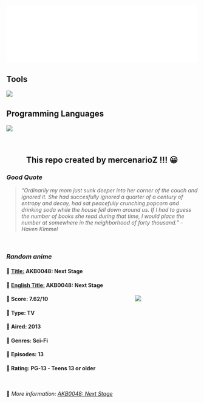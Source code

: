 
<img src="svg/nai.svg" />

<p>
  <h2>Tools</h2>
  <a href="https://skillicons.dev">
    <img src="https://skillicons.dev/icons?i=git,bash,vim,ubuntu,tensorflow,pytorch,docker,raspberrypi" />
  </a>

  <br />

  <h2>Programming Languages</h2>

  <a href="https://skillicons.dev">
    <img src="https://skillicons.dev/icons?i=python,c,cpp" />
  </a>
</p>

<br />

<h2 align="center">This repo created by mercenarioZ !!! 😀</h2>
<h3><i>Good Quote</i></h3>

<blockquote>
<i>
“Ordinarily my mom just sunk deeper into her corner of the couch and ignored it. She had succesfully ignored a quarter of a century of entropy and decay, had sat peacefully crunching popcorn and drinking soda while the house fell down around us. If I had to guess the number of books she read during that time, I would place the number at somewhere in the neighborhood of forty thousand.” - Haven Kimmel
</i>
</blockquote>

<br />

<h3><i>Random anime</i></h3>

<h4>
  <strong>🥭 <u>Title:</u></strong> AKB0048: Next Stage
</h4>

<h4>🌿 <u>English Title:</u> AKB0048: Next Stage</h4>

<img align="right" width="165" src=https://cdn.myanimelist.net/images/anime/11/44450.jpg />

<h4>🌱 Score: 7.62/10</h4>

<h4>🌲 Type: TV</h4>

<h4>🌴 Aired: 2013</h4>

<h4>🌵 Genres: Sci-Fi</h4>

<h4>🥑 Episodes: 13</h4>

<h4>🍏 Rating: PG-13 - Teens 13 or older</h4>

<br />

🍂 *More information: [AKB0048: Next Stage](https://myanimelist.net/anime/14941/AKB0048__Next_Stage)*
    